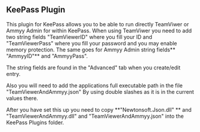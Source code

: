 ## KeePass Plugin 
This plugin for KeePass allows you to be able to run directly TeamViwer or Ammyy Admin for within KeePass. 
When using TeamViwer you need to add two string fields "TeamViewerID" where you fill your ID 
and "TeamViewerPass" where you fill your password and you may enable memory protection.
The same goes for Ammyy Admin string fields** "AmmyyID"** and "AmmyyPass".

The string fields are found in the "Advanced" tab when you create/edit entry. 

Also you will need to add the applications full executable path in the file "TeamViewerAndAmmyy.json" By using double slashes as it is in the current values there.

After you have set this up you need to copy 
   **"Newtonsoft.Json.dll" **
and "TeamViewerAndAmmyy.dll"
and "TeamViewerAndAmmyy.json" 
into the KeePass Plugins folder.
